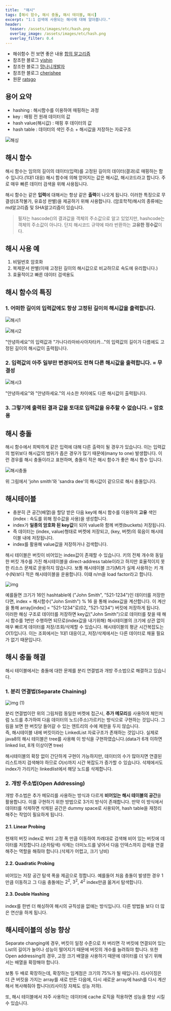 ```yaml
---
title:  "해시"
tags: [해시 함수, 해시 충돌, 해시 테이블, 해시]
excerpt: "1:1 검색에 사용되는 해시에 대해 알아봅니다."
header:
  teaser: /assets/images/etc/hash.png
  overlay_image: /assets/images/etc/hash.png
  overlay_filter: 0.4
---
```


+ 해쉬함수 전 보면 좋은 내용 [합의 알고리즘](https://steemit.com/kr/@yahweh87/1-consensus-problem)
+ 참조한 블로그 [yjshin](https://yjshin.tistory.com/entry/%EC%95%94%ED%98%B8%ED%95%99-%ED%95%B4%EC%8B%9C-%ED%95%A8%EC%88%98-%EC%9E%91%EC%84%B1-%EC%A4%91)
+ 참조한 블로그 [망나니개발자](https://mangkyu.tistory.com/102)
+ 참조한 블로그 [cherishee](https://hee96-story.tistory.com/48)
+ 원문 [ratsgo](https://ratsgo.github.io/data%20structure&algorithm/2017/10/25/hash/)


## 용어 요약
+ hashing : 해시함수를 이용하여 매핑하는 과정
+ key : 매핑 전 원래 데이터의 값
+ hash value(해시값) : 매핑 후 데이터의 값
+ hash table : 데이터의 색인 주소 + 해시값을 저장하는 자료구조

![해싱](https://user-images.githubusercontent.com/78904413/159003595-6d71e6fd-dc11-4c62-91db-fbe7d4f42def.jpg)


## 해시 함수
해시 함수는 임의의 길이의 데이터(입력)를 고정된 길이의 데이터(결과)로 매핑하는 함수 입니다.(1대1 대응) 해시 함수에 의해 얻어지는 값은 해시값, 해시코드라고 합니다. 주로 매우 빠른 데이터 검색을 위해 사용됩니다.  

해시 함수는 같은 **입력**에 대해서는 항상 같은 **출력**이 나오게 됩니다. 이러한 특징으로 무결성(조작불가, 유효성 판별)을 제공하기 위해 사용합니다. (암호학적)해시의 종류에는 md알고리즘 및 SHA알고리즘이 있습니다.  

> 필자는 hascode()의 결과값을 객체의 주소값으로 알고 있었지만, hashcode는 객체의 주소값이 아니다. 단지 해시코드 규약에 따라 반환하는 **고유한 정수값**이다.

## 해시 사용 예
1. 비밀번호 암호화
2. 복제문서 판별(이때 고정된 길이의 해시값으로 비교하므로 속도에 유리합니다.)
3. 효율적이고 빠른 데이터 검색용도

## 해시 함수의 특징
### 1. 어떠한 길이의 입력값에도 항상 **고정된 길이의 해시값**을 출력합니다.
![해시1](https://user-images.githubusercontent.com/78904413/159002987-eaa08823-48cf-454f-a932-45f2c2976d9e.jpg)  

![해시2](https://user-images.githubusercontent.com/78904413/159003155-f6262d2b-d04f-453c-83ec-e9f4a6ef49a5.jpg)  

"안녕하세요"의 입력값과 "가나다라마바사아자타카..."의 입력값의 길이가 다름에도 고정된 길이의 해시값이 출력됩니다.  

### 2. 입력값의 아주 일부만 변경되어도 **전혀 다른 해시값**을 출력합니다. = 무결성
![해시3](https://user-images.githubusercontent.com/78904413/159003185-11d50a54-5415-409d-bcd8-4116b9473e8b.jpg)  

"안녕하세요"와 "안녕하세요."의 사소한 차이에도 다른 해시값이 출력됩니다.

### 3. 그렇기에 출력된 결과 값을 토대로 입력값을 **유추할 수 없습니다**. = 암호용

## 해시 충돌
해시 함수에서 희박하게 같은 입력에 대해 다른 출력이 될 경우가 있습니다. 이는 입력값의 범위보다 해시값의 범위가 좁은 경우가 많기 때문에(many to one) 발생합니다. 이런 경우를 해시 충돌이라고 표현하며, 충돌이 적은 해시 함수가 좋은 해시 함수 입니다.  

![해시충돌](https://user-images.githubusercontent.com/78904413/159003625-1b276faa-23df-43eb-86eb-26c4d709e8c5.jpg)  

위 그림에서 'john smith'와 'sandra dee'의 해시값이 같으므로 해시 충돌입니다.  

## 해시테이블
+ 충분히 큰 공간(배열)을 할당 받은 다음 key에 해시 함수를 이용하여 **고유** 색인(index : 속도를 위해 정수값을 사용)을 생성합니다.
+ index가 **일종의 암호화 된 key값**이 되어 value와 함께 버켓(buckets) 저장됩니다.
+ 즉 데이터는 (index, value)형태로 버켓에 저장되고, (key, 버켓)의 묶음이 해시테이블 내에 저장됩니다.
+ index를 활용해 value값을 저장하거나 검색합니다.

해시 테이블은 버킷이 비어있는 index값이 존재할 수 있습니다. 키의 전체 개수와 동일한 버킷 개수를 가진 해시테이블을 direct-address table이라고 하지만 효율적이지 못한 리소스 문제로 운용하지 않습니다. 보통 해시테이블 크기(M)가 실제 사용하는 키 개수(N)보다 적은 해시테이블을 운용합니다. 이떄 n/m을 load factor라고 합니다.  

![img](https://user-images.githubusercontent.com/78904413/159024806-01143b28-edad-4d5d-aada-9b08b0486b26.png)  

예를들면 크기가 16인 hashtable에 ("John Smith", "521-1234")인 데이터를 저장한다면, index = 해시함수("John Smith") % 16 을 통해 index값을 계산합니다. 이 계산을 통해 array[index] = "521-1234"로(02, "521-1234") 버킷에 저장하게 됩니다.  
이러한 해싱 구조로 데이터를 저장하면 key값("John Smith")으로 데이터를 찾을 때 해시 함수를 1번만 수행하면 되므로(index값을 내기위해) 해시테이블의 크기에 상관 없이 매우 빠르게 데이터를 저장/조회/삭제할 수 있습니다. 해시테이블의 평균 시간복잡도는 $O(1)$입니다. 이는 조회에서는 1대1 대응이고, 저장/삭제에서는 다른 데이터로 채울 필요가 없기 때문입니다.



## 해시 충돌 해결
해시 테이블에서는 충돌에 대한 문제를 분리 연결법과 개방 주소법으로 해결하고 있습니다.

### 1. 분리 연결법(Separate Chaining)
![img (1)](https://user-images.githubusercontent.com/78904413/159031964-cb600b72-1537-4381-8ade-40d747f5e464.png)  

분리 연결법이란 위의 그림처럼 동일한 버켓에 접근시, **추가 메모리**를 사용하여 체인처럼 노드를 추가하여 다음 데이터의 노드(주소)가르키는 방식으로 구현하는 것입니다. 그림을 보면 한 버킷당 들어갈 수 있는 엔트리의 수에 제한을 두지 않습니다.  
즉, 해시테이블 내에 버킷이라는 LinkedList 자료구조가 존재하는 것입니다. 실제로 java8의 해시 테이블은 tree를 사용해 이 방식을 구현하였습니다.(data가 6개 이하면 linked list, 8개 이상이면 tree)  

해시테이블의 확장 없이 간단하게 구현이 가능하지만, 데이터의 수가 많아지면 연결된 리스트까지 검색해야 하므로 $O(n)$까지 시간 복잡도가 증가할 수 있습니다. 삭제에서도 index가 가리키는 linkedlist에서 해당 노드를 삭제합니다.  

### 2. 개방 주소법(Open Addressing)
개방 주소법은 추가 메모리를 사용하는 방식과 다르게 **비어있는 해시 테이블의 공간**을 활용합니다. 이를 구현하기 위한 방법으로 3가지 방식이 존재합니다. 만약 이 방식에서 데이터를 삭제하면 삭제된 공간은 dummy space로 사용되어, hash table을 재정리 해주는 작업이 필요하게 됩니다.  

#### 2.1. Linear Probing
현재의 버킷 index로 부터 고정 폭 만큼 이동하여 차례대로 검색해 비어 있는 버킷에 데이터를 저장합니다.(순차탐색) 삭제는 더미노드를 넣어서 다음 인덱스까지 검색을 연결해주는 역할을 해줘야 합니다.(삭제가 어렵고, 크기 낭비)

#### 2.2. Quadratic Probing
비어있는 저장 공간 탐색 폭을 제곱으로 정합니다. 예를들어 처음 충돌이 발생한 경우 1만큼 이동하고 그 다음 충돌에는 $2^2$, $3^2$, $4^2$ index만큼 옮겨서 탐색합니다.

#### 2.3. Double Hashing
index를 한번 더 해싱하여 해시의 규칙성을 없애는 방식입니다. 다른 방법들 보다 더 많은 연산을 하게 됩니다.

## 해시테이블의 성능 향상
Separate changing에 경우, 버킷이 일정 수준으로 차 버리면 각 버킷에 연결되어 있는 List의 길이가 늘어나 성능이 떨어지기 때문에 버킷의 개수를 늘려줘야 합니다. 또한 Open addressing의 경우, 고정 크기 배열을 사용하기 때문에 데이터를 더 넣기 위해서는 배열을 확장해야 합니다.  

보통 두 배로 확장하는데, 확장하는 임계점은 크기의 75%가 될 때입니다. 리사이징은 더 큰 버킷을 가지는 array를 새로 만든 다음에, 다시 새로운 array에 hash를 다시 계산해서 복사해줘야 합니다(리사이징 자체도 성능 저하).  

또, 해시 테이블에서 자주 사용하는 데이터에 cache 로직을 적용하면 성능을 향상 시킬 수 있습니다.  

